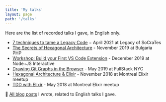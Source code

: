 ```yaml
---
title: 'My talks'
layout: page
path: '/talks'
---
```


Here are the list of recorded talks I gave, in English only.

- [7 techniques to tame a Legacy Code](https://www.youtube.com/watch?v=f3B8CqL1Pbg) − April 2021 at Legacy of SoCraTes
- [The Secrets of Hexagonal Architecture](https://youtu.be/iQE_XDJVAZA) - November 2019 at Bulgaria PHP
- [Workshop: Build your First VS Code Extension](/en/2019/12/workshop-build-vscode-extension/) - December 2019 at Node+JS Interactive
- [Drawing Git Graphs in the Browser](/en/2019/06/drawing-git-graphs-browser/) - May 2019 at FullStack NYC
- [Hexagonal Architecture & Elixir](https://youtu.be/sdM1KkjtCe8) - November 2018 at Montreal Elixir meetup
- [TDD with Elixir](https://youtu.be/HlGaHZWqItU) - May 2018 at Montreal Elixir meetup

🎩 [All blog posts](/tags/talk/) I wrote, related to English talks I gave.
